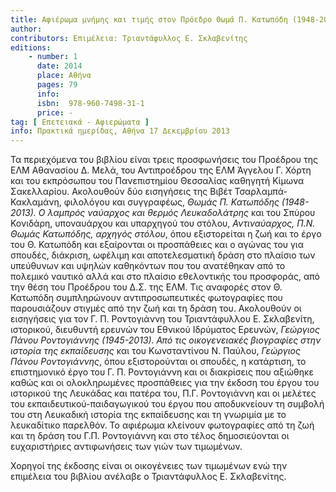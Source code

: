 ```yaml
---
title: Αφιέρωμα μνήμης και τιμής στον Πρόεδρο Θωμά Π. Κατωπόδη (1948-2013) και στον Αντοπρόεδρο Γεώργιο Π. Ροντογιάννη (1945-2013)
author: 
contributors: Επιμέλεια: Τριαντάφυλλος Ε. Σκλαβενίτης
editions: 
    - number: 1
      date: 2014
      place: Αθήνα
      pages: 79
      info: 
      isbn:  978-960-7498-31-1
      price: -
tag: [ Επετειακά - Αφιερώματα ]
info: Πρακτικά ημερίδας, Αθήνα 17 Δεκεμβρίου 2013
---
```


Τα περιεχόμενα του βιβλίου είναι τρεις προσφωνήσεις του Προέδρου της ΕΛΜ Αθανασίου Δ. Μελά, του Αντιπροέδρου της ΕΛΜ Άγγελου Γ. Χόρτη και του εκπρόσωπου του Πανεπιστημίου Θεσσαλίας καθηγητή Κίμωνα Σακελλαρίου. Ακολουθούν δύο εισηγήσεις της Βιβέτ Τσαρλαμπά-Κακλαμάνη, φιλολόγου και συγγραφέως, *Θωμάς Π. Κατωπόδης \(1948-2013\). Ο λαμπρός ναύαρχος και θερμός Λευκαδολάτρης* και του Σπύρου Κονιδάρη, υποναυάρχου και υπαρχηγού του στόλου, *Αντιναύαρχος, Π.Ν. Θωμάς Κατωπόδης, αρχηγός στόλου*, όπου εξιστορείται η ζωή και το έργο του Θ. Κατωπόδη και εξαίρονται οι προσπάθειες και ο αγώνας του για σπουδές, διάκριση, ωφέλιμη και αποτελεσματική δράση στο πλαίσιο των υπεύθυνων και υψηλών καθηκόντων που του ανατέθηκαν από το πολεμικό ναυτικό αλλά και στο πλαίσιο εθελοντικής του προσφοράς, από την θέση του Προέδρου του Δ.Σ. της ΕΛΜ. Τις αναφορές στον Θ. Κατωπόδη συμπληρώνουν αντιπροσωπευτικές φωτογραφίες που παρουσιάζουν στιγμές από την ζωή και τη δράση του. Ακολουθούν οι εισηγήσεις για τον Γ. Π. Ροντογιάννη του Τριαντάφυλλου Ε. Σκλαβενίτη, ιστορικού, διευθυντή ερευνών του Εθνικού Ιδρύματος Ερευνών, *Γεώργιος Πάνου Ροντογιάννης \(1945-2013\). Από τις οικογενειακές βιογραφίες στην ιστορία της εκπαίδευσης* και του Κωνσταντίνου Ν. Παύλου, *Γεώργιος Πάνου Ροντογιάννης*, όπου εξιστορούνται οι σπουδές, η κατάρτιση, το επιστημονικό έργο του Γ. Π. Ροντογιάννη και οι διακρίσεις που αξιώθηκε καθώς και οι ολοκληρωμένες προσπάθειες για την έκδοση του έργου του ιστορικού της Λευκάδας και πατέρα του, Π.Γ. Ροντογιάννη και οι μελέτες του εκπαιδευτικού-παιδαγωγικού του έργου που αποδυκνείουν τη συμβολή του στη Λευκαδική ιστορία της εκπαίδευσης και τη γνωριμία με το λευκαδίτικο παρελθόν. Το αφιέρωμα κλείνουν φωτογραφίες από τη ζωή και τη δράση του Γ.Π. Ροντογιάννη και στο τέλος δημοσιεύονται οι ευχαριστήριες αντιφωνήσεις των γιών των τιμωμένων. 

Χορηγοί της έκδοσης είναι οι οικογένειες των τιμωμένων ενώ την επιμέλεια του βιβλίου ανέλαβε ο Τριαντάφυλλος Ε. Σκλαβενίτης.
